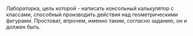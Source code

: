 Лабораторка, цель которой - написать консольный калькулятор с классами, способный производить действия над геометрическими фигурами.
Простоват, впрочем, именно таким, согласно заданию, он и должен быть.
